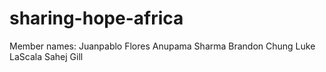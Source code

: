 # sharing-hope-africa

Member names:
Juanpablo Flores
Anupama Sharma
Brandon Chung
Luke LaScala
Sahej Gill
